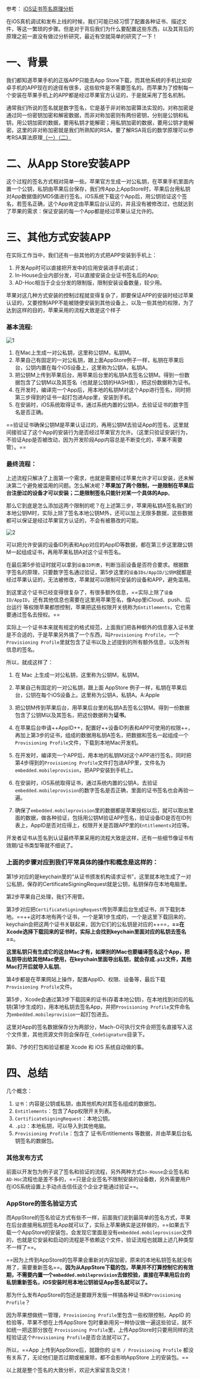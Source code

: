 参考：
[iOS证书签名原理分析](https://www.jianshu.com/p/fc56a70ee4fb)

在iOS真机调试和发布上线的时候，我们可能已经习惯了配置各种证书、描述文件，等这一繁琐的步骤。但是对于背后我们为什么要配置这些东西，以及其背后的原理之前一直没有做过分析研究，最近有空就简单的研究了一下！
# 一、背景

我们都知道苹果手机的正版APP只能去App Store下载，而其他系统的手机比如安卓手机的APP现在的途径有很多，这些软件是不需要签名的。而苹果为了控制每一个安装在苹果手机上的APP都是经过苹果官方认证的，于是就采用了签名机制。

通常我们所说的签名就是数字签名，它是基于非对称加密算法实现的。对称加密是通过同一份密钥加密和解密数据，而非对称加密则有两份密钥，分别是公钥和私钥，用公钥加密的数据，要用私钥才能解密；用私钥加密的数据，要用公钥才能解密。这里的非对称加密就是我们所熟知的RSA，要了解RSA背后的数学原理可以参考RSA算法原理[（一）](http://www.ruanyifeng.com/blog/2013/06/rsa_algorithm_part_one.html)[（二）](http://www.ruanyifeng.com/blog/2013/07/rsa_algorithm_part_two.html)

# 二、从App Store安装APP

这个过程的签名方式相对简单一些。苹果官方生成一对公私钥，在苹果手机里面内置一个公钥，私钥由苹果后台保存，我们传App上AppStore时，苹果后台用私钥对App数据值的MD5值进行签名，iOS系统下载这个App后，用公钥验证这个签名，若签名正确，这个App肯定由苹果后台认证的，并且没有被修改过，也就达到了苹果的需求：保证安装的每一个App都是经过苹果认证允许的。

# 三、其他方式安装APP

在实际工作当中，我们还有一些其他的方式把APP安装到手机上：

1. 开发App时可以直接把开发中的应用安装进手机调试；
2. In-House企业内部分发，可以直接安装企业证书签名后的App;
3. AD-Hoc相当于企业分发的限制版，限制安装设备数量，较少用。

苹果对这几种方式安装的控制过程就变得复杂了，即要保证APP的安装时经过苹果认证的，又要控制APP不能被随便安装到其他设备上，以及一些其他的权限，为了达到这样的目的，苹果采用的流程大致是这个样子

### 基本流程:
![1](https://raw.githubusercontent.com/univer2012/personal-document/master/Pictures/2019/iOS%E8%AF%81%E4%B9%A6%E7%AD%BE%E5%90%8D%E5%8E%9F%E7%90%86%E5%88%86%E6%9E%90_1.png)

1. 在Mac上生成一对公私钥，这里称公钥M，私钥M。
2. 苹果自己有固定的一对公私钥，跟上面AppStore例子一样，私钥在苹果后台，公钥内置在每个iOS设备上，这里称为公钥A，私钥A。
3. 把公钥M上传到苹果后台，用苹果后台里的私钥A去签名公钥M。得到一份数据包含了公钥M以及其签名（也就是公钥的HASH值），把这份数据称为证书。
4. 在开发时，编译完一个App后，用本地的私钥M对这个App进行签名，同时把第三步得到的证书一起打包进App里，安装到手机。
5. 在安装时，iOS系统取得证书，通过系统内置的公钥A，去验证证书的数字签名是否正确。

==验证证书确保公钥M是苹果认证过的，再用公钥M去验证App的签名，这里就间接验证了这个App的安装行为是否经过苹果官方允许。（这里只验证安装行为，不验证App是否被改动，因为开发阶段App内容总是不断变化的，苹果不需要管）。==

### 最终流程：
上述流程只解决了上面第一个需求，也就是需要经过苹果允许才可以安装，还未解决第二个避免被滥用的问题。怎么解决呢？**苹果加了两个限制，一是限制在苹果后台注册过的设备才可以安装；二是限制签名只能针对某一个具体的App**。

那么它到底是怎么添加这两个限制的呢？在上述第三步，苹果用私钥A签名我们的本地公钥M时，实际上除了签名本地公钥M外，还可以加上无限多数据，这些数据都可以保证是经过苹果官方认证的，不会有被篡改的可能。

![2](https://raw.githubusercontent.com/univer2012/personal-document/master/Pictures/2019/iOS%E8%AF%81%E4%B9%A6%E7%AD%BE%E5%90%8D%E5%8E%9F%E7%90%86%E5%88%86%E6%9E%90_2.png)

可以把允许安装的设备ID列表和App对应的AppID等数据，都在第三步这里跟公钥M一起组成证书，再用苹果私钥A对这个证书签名。

在最后第5步验证时就可以拿到`设备ID列表`，判断当前设备是否符合要求。根据数字签名的原理，只要数字签名通过验证，第5步这里的`设备IDs/AppID/公钥M`就都是经过苹果认证的，无法被修改，苹果就可以限制可安装的设备和APP，避免滥用。

到这里这个证书已经变得很复杂了，有很多额外信息，==实际上除了`设备ID/AppID`，还有其他信息也需要在这里用苹果签名，像App里iCloud、push、后台运行 等权限苹果都想控制，苹果把这些权限开关统称为`Entitlements`，它也需要通过签名去授权。==

实际上一个证书本来就有规定的格式规范，上面我们把各种额外的信息塞入证书里是不合适的，于是苹果另外搞了一个东西，叫`Provisioning Profile`，一个`Provisioning Profile`里就包含了证书以及上述提到的所有额外信息，以及所有信息的签名。

所以，就成这样了：

1. 在 Mac 上生成一对公私钥，这里称为公钥M，私钥M。
2. 苹果自己有固定的一对公私钥，跟上面 AppStore 例子一样，私钥在苹果后台，公钥在每个iOS设备上。这里称为公钥A，私钥A。A:Apple

3. 把公钥M传到苹果后台，用苹果后台里的私钥A去签名公钥M。得到一份数据包含了公钥M以及其签名，把这份数据称为**证书**。


4. 在苹果后台申请++AppID++，配置好++设备ID列表和APP可使用的权限++，再加上第3步的证书，组成的数据用私钥A签名，把数据和签名一起组成一个`Provisioning Profile`文件，下载到本地Mac开发机。

5. 在开发时，编译完一个APP后，用本地的私钥M对这个APP进行签名，同时把第4步得到的`Provisioning Profile`文件打包进APP里，文件名为 `embedded.mobileprovision`，把APP安装到手机上。

6. 在安装时，iOS系统取得证书，通过系统内置的公钥A，去验证 `embedded.mobileprovision`的数字签名是否正确，里面的证书签名也会再验一遍。

7. 确保了`embedded.mobileprovision`里的数据都是苹果授权以后，就可以取出里面的数据，做各种验证，包括用公钥M验证APP签名，验证设备ID是否在ID列表上，AppID是否对应得上，权限开关是否跟APP里的`Entitlements`对应等。


开发者证书从签名到认证最终苹果采用的流程大致是这样，还有一些细节像证书有效期/证书类型等就不细说了。


### 上面的步骤对应到我们平常具体的操作和概念是这样的：

第1步对应的是keychain里的“从证书颁发机构请求证书”，这里就本地生成了一对公私钥，保存的CertificateSigningRequest就是公钥，私钥保存在本地电脑里。

第2步苹果自己处理，我们不用管。

第3步对应把`CertificateSigningRequest`传到苹果后台生成证书，并下载到本地。==++这时本地有两个证书，一个是第1步生成的，一个是这里下载回来的，keychain会把这两个证书关联起来，因为它们的公私钥是对应的++==，**==在Xcode选择下载回来的证书时，实际上会找到keychain里面对应的私钥去签名==**。

**这里私钥只有生成它的这台Mac才有，如果别的Mac也要编译签名这个App，把私钥导出给其他Mac使用，在keychain里面导出私钥，就会存成`.p12`文件，其他Mac打开后就导入私钥**。

第4步都是在苹果网站上操作，配置AppID、权限、设备等，最后下载 `Provisioning Profile`文件。

第5步，Xcode会通过第3步下载回来的证书(存着本地公钥)，在本地找到对应的私钥(第1步生成的)，用本地私钥去签名App，并把`Provisioning Profile`文件命名为`embedded.mobileprovision`一起打包进去。

这里对App的签名数据保存分为两部分，Mach-O可执行文件会把签名直接写入这个文件里，其他资源文件则会保存在`_CodeSignature`目录下。

第6、7步的打包和验证都是 Xcode 和 iOS 系统自动做的事。

# 四、总结

几个概念：

1. `证书`：内容是公钥或私钥，由其他机构对其签名组成的数据包。
2. `Entitlements`：包含了App权限开关列表。
3. `CertificateSigningRequest`：本地公钥。
4. `.p12`：本地私钥，可以导入到其他电脑。
5. `Provisioning Profile`：包含了 证书/Entitlements 等数据，并由苹果后台私钥签名的数据包。


### 其他发布方式
前面以开发包为例子说了签名和验证的流程，另外两种方式`In-House`企业签名和`AD-Hoc`流程也是差不多的，==只是企业签名不限制安装的设备数，另外需要用户在iOS系统设置上手动点击信任这个企业才能通过验证==。

### AppStore的签名验证方式

而AppStore的签名验证方式有些不一样，前面我们说到最简单的签名方式，苹果在后台直接用私钥签名App就可以了，实际上苹果确实是这样做的，==如果去下载一个AppStore的安装包，会发现它里面是没有`embedded.mobileprovision`文件的，也就是它安装和启动的流程是不依赖这个文件，验证流程也就跟上述几种类型不一样了==。

==因为上传到AppStore的包苹果会重新对内容加密，原来的本地私钥签名就没有用了，需要重新签名==。**因为从AppStore下载的包，苹果并不打算控制它的有效期，不需要内置一个`embedded.mobileprovision`去做校验，直接在苹果用后台的私钥重新签名，iOS安装时用本地公钥验证App签名就可以了。**

那为什么发布AppStore的包还是要跟开发版一样搞各种证书和`Provisioning Profile`？

因为苹果想做统一管理，`Provisioning Profile`里包含一些权限控制，AppID 的检验等，苹果不想在上传AppStore 包时重新用另一种协议做一遍这些验证，就不如统一把这部分放在 `Provisioning Profile`里，上传AppStore时只要用同样的流程验证这个`Provisioning Profile`是否合法就可以了。


所以，==App 上传到AppStore后，就跟你的 `证书 / Provisioning Profile` 都没有关系了，无论他们是否过期或被废除，都不会影响AppStore 上的安装包。==

以上就是整个签名的大致分析，欢迎大家留言及交流！